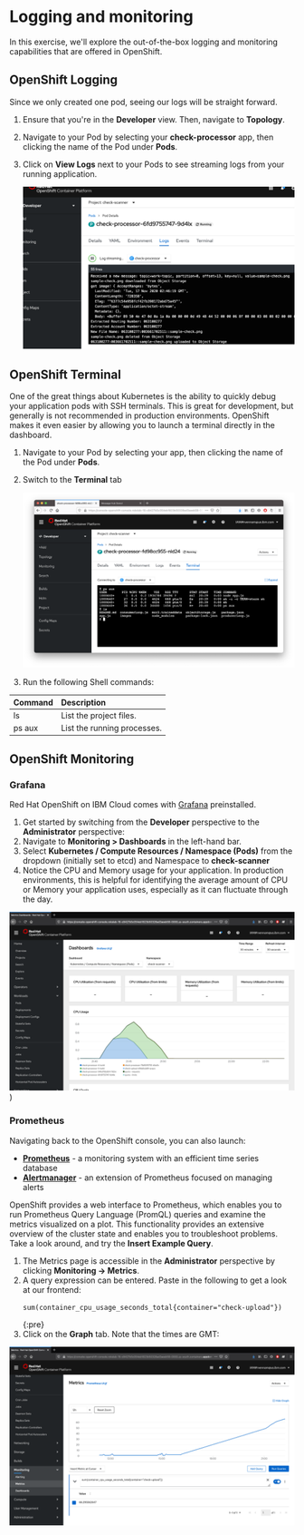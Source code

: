 # Logging and monitoring

In this exercise, we'll explore the out-of-the-box logging and monitoring capabilities that are offered in OpenShift.

## OpenShift Logging

Since we only created one pod, seeing our logs will be straight forward.

1. Ensure that you're in the **Developer** view. Then, navigate to **Topology**.

2. Navigate to your Pod by selecting your **check-processor** app, then clicking the name of the Pod under **Pods**.
   
3. Click on **View Logs** next to your Pods to see streaming logs from your running application.

    ![Pod Logs](../assets/check-processor-logs.png)

## OpenShift Terminal

One of the great things about Kubernetes is the ability to quickly debug your application pods with SSH terminals. This is great for development, but generally is not recommended in production environments. OpenShift makes it even easier by allowing you to launch a terminal directly in the dashboard.

1. Navigate to your Pod by selecting your app, then clicking the name of the Pod under **Pods**.

2. Switch to the **Terminal** tab

   ![Terminal](../assets/terminal.png)

3. Run the following Shell commands:

| Command | Description | 
| :--- | :--- |
| ls | List the project files. |
| ps aux | List the running processes. |

## OpenShift Monitoring

### Grafana

Red Hat OpenShift on IBM Cloud comes with [Grafana](https://grafana.com/) preinstalled.

1. Get started by switching from the **Developer** perspective to the **Administrator** perspective:
2. Navigate to **Monitoring > Dashboards** in the left-hand bar. 
3. Select **Kubernetes / Compute Resources / Namespace (Pods)** from the dropdown (initially set to etcd) and Namespace to **check-scanner**
4. Notice the CPU and Memory usage for your application. In production environments, this is helpful for identifying the average amount of CPU or Memory your application uses, especially as it can fluctuate through the day.

![Grafana CPU view](../assets/grafana-cpu.png))

### Prometheus

Navigating back to the OpenShift console, you can also launch:

* [**Prometheus**](https://prometheus.io/) - a monitoring system with an efficient time series database
* [**Alertmanager**](https://prometheus.io/docs/alerting/alertmanager/) - an extension of Prometheus focused on managing alerts

OpenShift provides a web interface to Prometheus, which enables you to run Prometheus Query Language \(PromQL\) queries and examine the metrics visualized on a plot. This functionality provides an extensive overview of the cluster state and enables you to troubleshoot problems. Take a look around, and try the **Insert Example Query**.

1. The Metrics page is accessible in the **Administrator** perspective by clicking **Monitoring → Metrics**.
2. A query expression can be entered.  Paste in the following to get a look at our frontend:
   ```
   sum(container_cpu_usage_seconds_total{container="check-upload"})
   ```
   {:pre}
3. Click on the **Graph** tab.  Note that the times are GMT:

![Prometheus Graph](../assets/prometheus.png)



